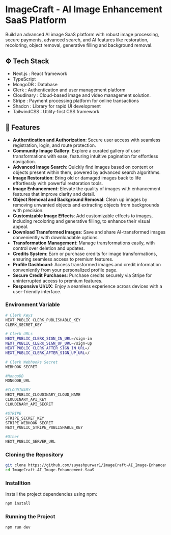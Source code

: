 # ImageCraft - AI Image Enhancement SaaS Platform

Build an advanced AI image SaaS platform with robust image processing, secure payments, advanced search, and AI features like restoration, recoloring, object removal, generative filling and background removal.

## ⚙️ Tech Stack

- Next.js : React framework
- TypeScript
- MongoDB : Database
- Clerk : Authentication and user management platform
- Cloudinary : Cloud-based image and video management solution.
- Stripe : Payment processing platform for online transactions
- Shadcn : Library for rapid UI development
- TailwindCSS : Utility-first CSS framework

## 🔋 Features

- **Authentication and Authorization**: Secure user access with seamless registration, login, and route protection.
- **Community Image Gallery**: Explore a curated gallery of user transformations with ease, featuring intuitive pagination for effortless navigation.
- **Advanced Image Search**: Quickly find images based on content or objects present within them, powered by advanced search algorithms.
- **Image Restoration**: Bring old or damaged images back to life effortlessly with powerful restoration tools.
- **Image Enhancement**: Elevate the quality of images with enhancement features that improve clarity and detail.
- **Object Removal and Background Removal**: Clean up images by removing unwanted objects and extracting objects from backgrounds with precision.
- **Customizable Image Effects**: Add customizable effects to images, including recoloring and generative filling, to enhance their visual appeal.
- **Download Transformed Images**: Save and share AI-transformed images conveniently with downloadable options.
- **Transformation Management**: Manage transformations easily, with control over deletion and updates.
- **Credits System**: Earn or purchase credits for image transformations, ensuring seamless access to premium features.
- **Profile Dashboard**: Access transformed images and credit information conveniently from your personalized profile page.
- **Secure Credit Purchases**: Purchase credits securely via Stripe for uninterrupted access to premium features.
- **Responsive UI/UX**: Enjoy a seamless experience across devices with a user-friendly interface.

### Environment Variable
```bash
# Clerk Keys
NEXT_PUBLIC_CLERK_PUBLISHABLE_KEY
CLERK_SECRET_KEY

# Clerk URLs
NEXT_PUBLIC_CLERK_SIGN_IN_URL=/sign-in
NEXT_PUBLIC_CLERK_SIGN_UP_URL=/sign-up
NEXT_PUBLIC_CLERK_AFTER_SIGN_IN_URL=/
NEXT_PUBLIC_CLERK_AFTER_SIGN_UP_URL=/

# Clerk Webhooks Secret
WEBHOOK_SECRET

#MongoDB
MONGODB_URL

#CLOUDINARY
NEXT_PUBLIC_CLOUDINARY_CLOUD_NAME
CLOUDINARY_API_KEY
CLOUDINARY_API_SECRET

#STRIPE
STRIPE_SECRET_KEY
STRIPE_WEBHOOK_SECRET
NEXT_PUBLIC_STRIPE_PUBLISHABLE_KEY

#Other
NEXT_PUBLIC_SERVER_URL
```

### Cloning the Repository
```bash
git clone https://github.com/suyashpurwar1/ImageCraft-AI_Image-Enhancement-SaaS
cd ImageCraft-AI_Image-Enhancement-SaaS
```

### Installtion
Install the project dependencies using npm:
``` bash
npm install
```

### Running the Project
``` bash
npm run dev
```

